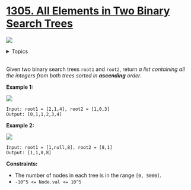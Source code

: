# [1305. All Elements in Two Binary Search Trees](https://leetcode-cn.com/problems/all-elements-in-two-binary-search-trees/)

![](https://img.shields.io/badge/Difficulty-Medium-F8AF40.svg)

<details>
<summary>Topics</summary>

* [`Binary Search Tree`](https://leetcode.com/tag/binary-search-tree/)
* [`Tree`](https://leetcode.com/tag/tree/)
* [`Breadth-first Search`](https://leetcode.com/tag/breadth-first-search/)
* [`Depth-first Search`](https://leetcode.com/tag/depth-first-search/)
* [`Sorting`](https://leetcode.com/tag/sorting/)

</details>
<br />

Given two binary search trees `root1` and `root2`, return *a list containing all the integers from both trees sorted in **ascending** order*.

**Example 1:**

![](hhttps://assets.leetcode.com/uploads/2019/12/18/q2-e1.png)

    Input: root1 = [2,1,4], root2 = [1,0,3]
    Output: [0,1,1,2,3,4]

**Example 2:**

![](https://assets.leetcode.com/uploads/2019/12/18/q2-e5-.png)

    Input: root1 = [1,null,8], root2 = [8,1]
    Output: [1,1,8,8]

**Constraints:**

 + The number of nodes in each tree is in the range `[0, 5000]`.
 + `-10^5 <= Node.val <= 10^5`

